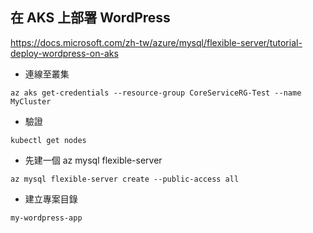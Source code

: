 ## 在 AKS 上部署 WordPress
https://docs.microsoft.com/zh-tw/azure/mysql/flexible-server/tutorial-deploy-wordpress-on-aks

* 連線至叢集
```
az aks get-credentials --resource-group CoreServiceRG-Test --name MyCluster

```
* 驗證
```
kubectl get nodes
```

* 先建一個 az mysql flexible-server 

```
az mysql flexible-server create --public-access all

```

* 建立專案目錄
```
my-wordpress-app

```
